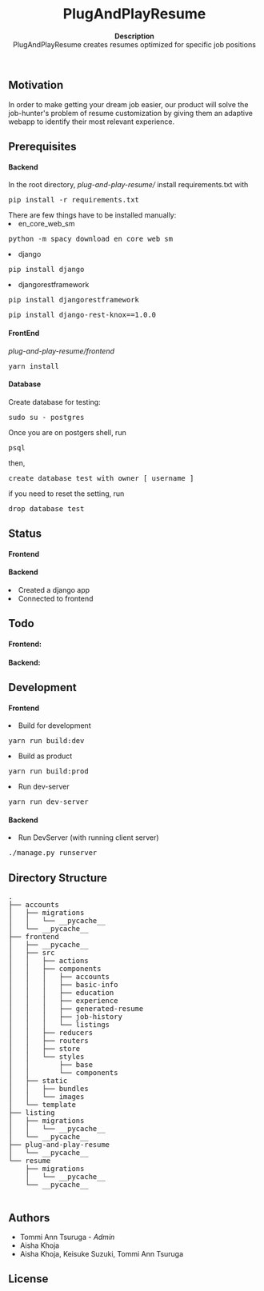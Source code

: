 <h1 align="center">PlugAndPlayResume </h1>
<p align="center"><strong>Description</strong>
<br>
PlugAndPlayResume creates resumes optimized for specific job positions</p>
<br>

<h2>Motivation</h2>
In order to make getting your dream job easier, our product will solve the job-hunter's problem of resume customization by giving them an adaptive webapp to identify their most relevant experience.


<h2>Prerequisites</h2>
<h4>Backend</h4>
In the root directory, <i>plug-and-play-resume/</i>
install requirements.txt with
<pre>pip install -r requirements.txt</pre>
There are few things have to be installed manually:
<li>en_core_web_sm
<pre>python -m spacy download en_core_web_sm</pre>
</li>
<li>django
<pre>pip install django</pre></li>
<li>djangorestframework
<pre>pip install djangorestframework</pre></li>
<pre>pip install django-rest-knox==1.0.0</pre></li>
<h4>FrontEnd</h4>
<i>plug-and-play-resume/frontend</i>
<pre>yarn install</pre>
<h4>Database</h4>
Create database for testing:
<pre>sudo su - postgres</pre>
Once you are on postgers shell, run
<pre>psql</pre>
then,
<pre>create database test with owner [ username ]</pre>
if you need to reset the setting, run
<pre>drop database test</pre>


<h2>Status</h2>
<h4>Frontend</h4>
   
<h4>Backend</h4>
    <li>Created a django app</li>
    <li>Connected to frontend</li>

<h2>Todo</h2>
<h4>Frontend:</h4>

<h4>Backend:</h4>
    
<h2>Development</h2>
    <h4>Frontend</h4>
        <li>Build for development <pre>yarn run build:dev</pre> </li>
        <li>Build as product <pre>yarn run build:prod</pre> </li>
        <li>Run dev-server <pre>yarn run dev-server</pre> </li>
    <h4>Backend</h4>
        <li>Run DevServer (with running client server)
            <pre>./manage.py runserver</pre> </li>

<h2>Directory Structure</h2>
<pre>
.
├── accounts
│   ├── migrations
│   │   └── __pycache__
│   └── __pycache__
├── frontend
│   ├── __pycache__
│   ├── src
│   │   ├── actions
│   │   ├── components
│   │   │   ├── accounts
│   │   │   ├── basic-info
│   │   │   ├── education
│   │   │   ├── experience
│   │   │   ├── generated-resume
│   │   │   ├── job-history
│   │   │   └── listings
│   │   ├── reducers
│   │   ├── routers
│   │   ├── store
│   │   └── styles
│   │       ├── base
│   │       └── components
│   ├── static
│   │   ├── bundles
│   │   └── images
│   └── template
├── listing
│   ├── migrations
│   │   └── __pycache__
│   └── __pycache__
├── plug-and-play-resume
│   └── __pycache__
└── resume
    ├── migrations
    │   └── __pycache__
    └── __pycache__


</pre>

<h2>Authors</h2>

- Tommi Ann Tsuruga - *Admin*
- Aisha Khoja  
- Aisha Khoja, Keisuke Suzuki, Tommi Ann Tsuruga   


<h2>License</h2>


